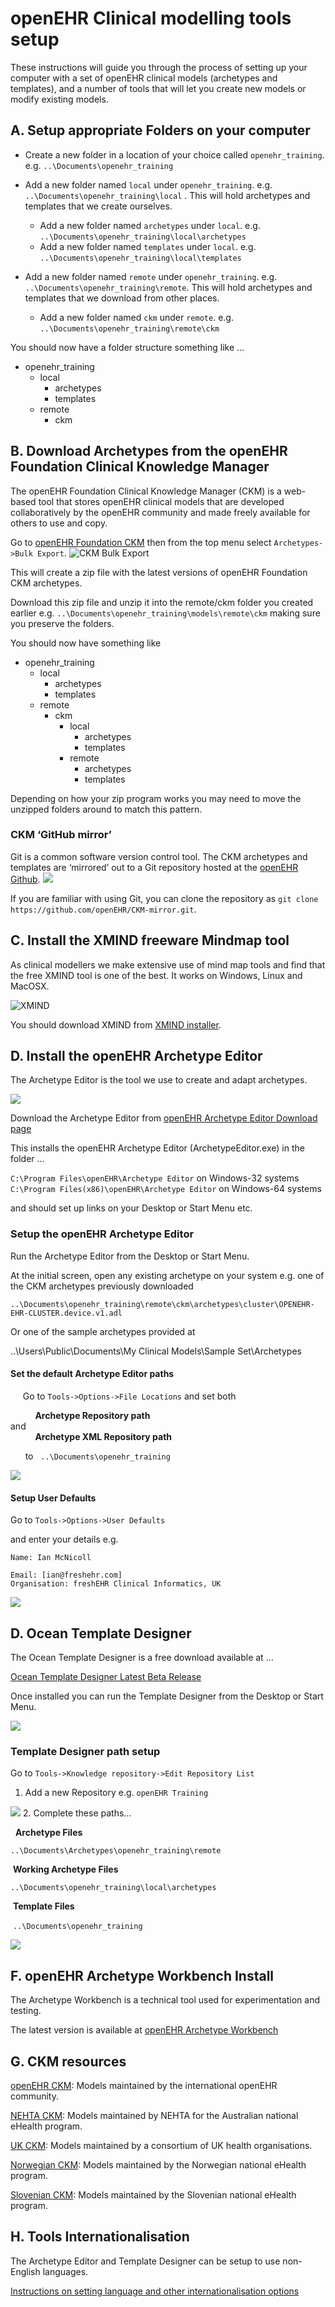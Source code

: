 # openEHR Clinical modelling tools setup

These instructions will guide you through the process of setting up your computer with a set of openEHR clinical models (archetypes and templates), and a number of tools that will let you create new models or modify existing models.
 
## A. Setup appropriate Folders on your computer

* Create a new folder in a location of your choice called ``openehr_training``.  e.g. ``..\Documents\openehr_training`` 
 
* Add a new folder named ``local`` under ``openehr_training``. e.g.  ``..\Documents\openehr_training\local`` . This will hold archetypes and templates that we create ourselves.  

	* Add a new folder named ``archetypes`` under ``local``. e.g.  ``..\Documents\openehr_training\local\archetypes``
	* Add a new folder named ``templates`` under ``local``. e.g.  ``..\Documents\openehr_training\local\templates``    

* Add a new folder named ``remote`` under ``openehr_training``. e.g.  ``..\Documents\openehr_training\remote``. This will hold archetypes and templates that we download from other places.  
	* Add a new folder named ``ckm`` under ``remote``. e.g.  ``..\Documents\openehr_training\remote\ckm``  
  
You should now have a folder structure something like …

* openehr_training
	* local
		* archetypes
		* templates
	* remote
		* ckm
	
 

## B. Download Archetypes from the openEHR Foundation Clinical Knowledge Manager

The openEHR Foundation Clinical Knowledge Manager (CKM) is a web-based tool that stores openEHR clinical models that are developed collaboratively by the openEHR community and made freely available for others to use and copy.

Go to [openEHR Foundation CKM](http://openehr.org/ckm) then from the top menu select ``Archetypes->Bulk Export``. 
![CKM Bulk Export](./images/ckm_export.png) 

This will create a zip file with the latest versions of openEHR Foundation CKM archetypes.

Download this zip file and unzip it into the remote/ckm folder you created earlier e.g. ``..\Documents\openehr_training\models\remote\ckm`` making sure you preserve the folders.

You should now have something like

* openehr_training
	* local
		* archetypes
		* templates
	* remote
		* ckm
			* local
				* archetypes
				* templates
			* remote
				* archetypes
				* templates
	
Depending on how your zip program works you may need to move the unzipped folders around to match this pattern.

### CKM ‘GitHub mirror’
 
Git is a common software version control tool. The CKM archetypes and templates are ‘mirrored’ out to a Git repository hosted at the [openEHR Github](https://github.com/openEHR/CKM-mirror).
![](./images/Octocat.png)

If you are familiar with using Git, you can clone the repository as  ``git clone https://github.com/openEHR/CKM-mirror.git``.

## C. Install the XMIND freeware Mindmap tool

As clinical modellers we make extensive use of mind map tools and find that the free XMIND tool is one of the best. It works on Windows, Linux and MacOSX.

![XMIND](./images/xmind_logo2.png)  

You should download XMIND from [XMIND installer](http://xmind.net/downloads/).


## D. Install the openEHR Archetype Editor

The Archetype Editor is the tool we use to create and adapt archetypes.

![](./images/ae_screen.png)

Download the Archetype Editor from [openEHR Archetype Editor Download page](http://www.openehr.org/downloads/archetypeeditor/home)

This installs the openEHR Archetype Editor (ArchetypeEditor.exe) in the folder …

``C:\Program Files\openEHR\Archetype Editor`` on Windows-32 systems
``C:\Program Files(x86)\openEHR\Archetype Editor`` on Windows-64 systems

and should set up links on your Desktop or Start Menu etc.

### Setup the openEHR Archetype Editor 

Run the Archetype Editor from the Desktop or Start Menu.

At the initial screen, open any existing archetype on your system e.g. one of the CKM archetypes previously downloaded

``..\Documents\openehr_training\remote\ckm\archetypes\cluster\OPENEHR-EHR-CLUSTER.device.v1.adl``

Or one of the sample archetypes provided at

..\Users\Public\Documents\My Clinical Models\Sample Set\Archetypes

#### Set the default Archetype Editor paths

     Go to ``Tools->Options->File Locations`` and set both

          **Archetype Repository path**  
          and  
          **Archetype XML Repository path**  

      to    ``..\Documents\openehr_training``  

![](./images/ae_tool_setup.png)
#### Setup User Defaults

Go to ``Tools->Options->User Defaults``

and enter your details e.g.

```
Name: Ian McNicoll

Email: [ian@freshehr.com]
Organisation: freshEHR Clinical Informatics, UK
```
![](./images/ae_user_setup.png)  

##  D. Ocean Template Designer

The Ocean Template Designer is a free download available at …

[Ocean Template Designer Latest Beta Release](http://www.openehr.org/download_files/TemplateDesigner/TemplateDesignerSetup_2.8.94.2.exe)

Once installed you can run the Template Designer from the Desktop or Start Menu.  

![](./images/td_screen.png)

### Template Designer path setup

Go to ``Tools->Knowledge repository->Edit Repository List``

1. Add a new Repository e.g. ``openEHR Training``  

![](./images/td_setup_repo_1.png)
2. Complete these paths…

  **Archetype Files**

 ``..\Documents\Archetypes\openehr_training\remote``

 **Working Archetype Files**

 ``..\Documents\openehr_training\local\archetypes``

 **Template Files**

 ``..\Documents\openehr_training`` 

![](./images/td_setup_repo_2.png)

## F. openEHR Archetype Workbench Install

The Archetype Workbench is a technical tool used for experimentation and testing.  

The latest version is available at
[openEHR Archetype Workbench](http://www.openehr.org/downloads/ADLworkbench/home)


## G. CKM resources

[openEHR CKM](http://www.openehr.org/ckm/): Models maintained by the international openEHR community.

[NEHTA CKM](http://dcm.nehta.org.au/ckm/): Models maintained by NEHTA for the Australian national eHealth program.

[UK CKM](http://clinicalmodels.org.uk/ckm): Models maintained by a consortium of UK health organisations.

[Norwegian CKM](http://arketyper.no/ckm/): Models maintained by the Norwegian national eHealth program.

[Slovenian CKM](http://ukz.ezdrav.si/ckm/OKM.html): Models maintained by the Slovenian national eHealth program.

## H. Tools Internationalisation

The Archetype Editor and Template Designer can be setup to use non-English languages.

[Instructions on setting language and other internationalisation options](https://github.com/freshehr/openehr_tool_docs/blob/master/tools_internationalisation.md)


